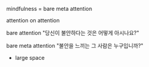 mindfulness = bare meta attention

attention on attention

bare attention "당신이 불안하다는 것은 어떻게 아시나요?"

bare meta attention "불안을 느끼는 그 사람은 누구입니까?"
- large space
